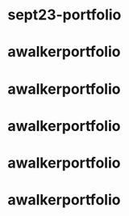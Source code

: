 # sept23-portfolio
# awalkerportfolio
# awalkerportfolio
# awalkerportfolio
# awalkerportfolio
# awalkerportfolio
